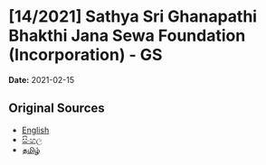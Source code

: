 # [14/2021] Sathya Sri Ghanapathi Bhakthi Jana Sewa Foundation (Incorporation) - GS

**Date:** 2021-02-15

## Original Sources

- [English](https://documents.gov.lk/view/bills/2021/2/14-2021_E.pdf)
- [සිංහල](https://documents.gov.lk/view/bills/2021/2/14-2021_S.pdf)
- [தமிழ்](https://documents.gov.lk/view/bills/2021/2/14-2021_T.pdf)
